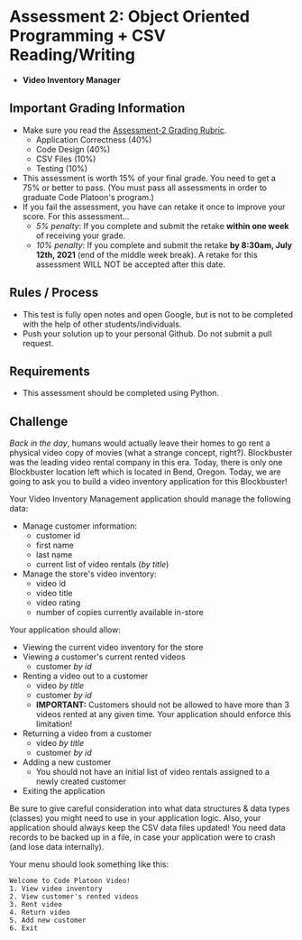 # Assessment 2: Object Oriented Programming + CSV Reading/Writing
- **Video Inventory Manager**

## Important Grading Information
- Make sure you read the [Assessment-2 Grading Rubric](https://docs.google.com/spreadsheets/d/1AlAQukmB3SS7IyW2hu0zY-9RaQnHY3lLeTi2O1fUb30/edit?usp=sharing).
  - Application Correctness (40%)
  - Code Design (40%)
  - CSV Files (10%)
  - Testing (10%)
- This assessment is worth 15% of your final grade. You need to get a 75% or better to pass. (You must pass all assessments in order to graduate Code Platoon's program.)
- If you fail the assessment, you have can retake it once to improve your score. For this assessment... 
  - *5% penalty*: If you complete and submit the retake **within one week** of receiving your grade. 
  - *10% penalty*: If you complete and submit the retake **by 8:30am, July 12th, 2021** (end of the middle week break). A retake for this assessment WILL NOT be accepted after this date.

## Rules / Process
- This test is fully open notes and open Google, but is not to be completed with the help of other students/individuals.
- Push your solution up to your personal Github. Do not submit a pull request. 

## Requirements
- This assessment should be completed using Python.

## Challenge
*Back in the day*, humans would actually leave their homes to go rent a physical video copy of movies (what a strange concept, right?). Blockbuster was the leading video rental company in this era. Today, there is only one Blockbuster location left which is located in Bend, Oregon. Today, we are going to ask you to build a video inventory application for this Blockbuster!

Your Video Inventory Management application should manage the following data:
- Manage customer information:
  - customer id
  - first name
  - last name
  - current list of video rentals (*by title*)
- Manage the store's video inventory:
  - video id
  - video title
  - video rating
  - number of copies currently available in-store

Your application should allow:
- Viewing the current video inventory for the store
- Viewing a customer's current rented videos
  - customer *by id*
- Renting a video out to a customer
  - video *by title*
  - customer *by id*
  - **IMPORTANT:** Customers should not be allowed to have more than 3 videos rented at any given time. Your application should enforce this limitation!
- Returning a video from a customer
  - video *by title*
  - customer *by id*
- Adding a new customer
  - You should not have an initial list of video rentals assigned to a newly created customer
- Exiting the application

Be sure to give careful consideration into what data structures & data types (classes) you might need to use in your application logic. Also, your application should always keep the CSV data files updated! You need data records to be backed up in a file, in case your application were to crash (and lose data internally).

Your menu should look something like this: 
```
Welcome to Code Platoon Video!
1. View video inventory
2. View customer's rented videos
3. Rent video
4. Return video
5. Add new customer
6. Exit
```
